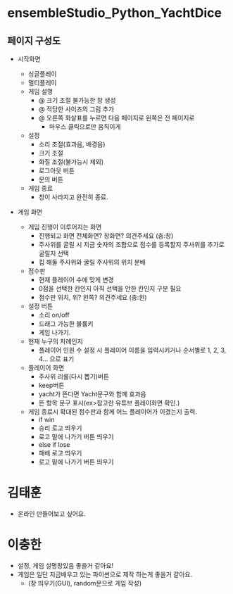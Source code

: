 # ensembleStudio_Python_YachtDice

## 페이지 구성도
- 시작화면
   - 싱글플레이
   - 멀티플레이
   - 게임 설명
      - @ 크기 조절 불가능한 창 생성
      - @ 적당한 사이즈의 그림 추가
      - @ 오른쪽 화살표를 누르면 다음 페이지로 왼쪽은 전 페이지로
         - 마우스 클릭으로만 움직이게
   - 설정
      - 소리 조절(효과음, 배경음)
      - 크기 조절
      - 화질 조절(불가능시 제외)
      - 로그아웃 버튼
      - 문의 버튼
   - 게임 종료
      - 창이 사라지고 완전히 종료. 

- 게임 화면
   - 게임 진행이 이루어지는 화면
      - 진행되고 화면 전체화면? 창화면? 의견주세요 (충:창)
      - 주사위를 굴릴 시 지금 숫자의 조합으로 점수를 등록할지 주사위를 추가로 굴릴지 선택
      - 킵 해둘 주사위와 굴릴 주사위의 위치 분배
   - 점수판
      - 현재 플레이어 수에 맞게 변경
      - 0점을 선택한 칸인지 아직 선택을 안한 칸인지 구분 필요
      - 점수판 위치, 위? 왼쪽? 의견주세요 (충:왼)
   - 설정 버튼
      - 소리 on/off
      - 드래그 가능한 불륨키
      - 게임 나가기.
   - 현재 누구의 차례인지
      - 플레이어 인원 수 설정 시 플레이어 이름을 입력시키거나 순서별로 1, 2, 3, 4... 으로 표기
   - 플레이어 화면
      - 주사위 리롤(다시 뽑기)버튼
      - keep버튼
      - yacht가 뜬다면 Yacht문구와 함께 효과음
      - 뜬 항목 문구 표시(ex>참고란 유튜브 플레이화면 확인.)
   - 게임 종료시 확대된 점수판과 함께 어느 플레이어가 이겼는지 출력.
      - if win
      - 승리 로고 띄우기
      - 로고 밑에 나가기 버튼 띄우기
      - else if lose
      - 패배 로고 띄우기
      - 로고 밑에 나가기 버튼 띄우기


# 김태훈
- 온라인 만들어보고 싶어요.

# 이충한
- 설정, 게임 설명창있음 좋을거 같아요!
- 게임은 일단 지금배우고 있는 파이썬으로 제작 하는게 좋을거 같아요.
   - (창 띄우기(GUI), random문으로 게임 작성)
